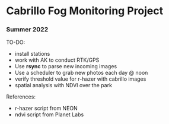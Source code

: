 # Cabrillo Fog Monitoring Project

### Summer 2022

TO-DO:
- install stations
- work with AK to conduct RTK/GPS
- Use __rsync__ to parse new incoming images
- Use a scheduler to grab new photos each day @ noon
- verify threshold value for r-hazer with cabrillo images
- spatial analysis with NDVI over the park

References:
- r-hazer script from NEON
- ndvi script from Planet Labs
